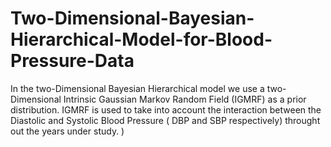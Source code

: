 # Two-Dimensional-Bayesian-Hierarchical-Model-for-Blood-Pressure-Data
In the two-Dimensional Bayesian Hierarchical model we use a two-Dimensional  Intrinsic Gaussian Markov Random Field (IGMRF) as a prior distribution. IGMRF is used to take into account the interaction between the Diastolic and Systolic Blood Pressure ( DBP and SBP respectively) throught out the years under study. )  
